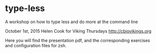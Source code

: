# type-less
A workshop on how to type less and do more at the command line

October 1st, 2015
Helen Cook for Viking Thursdays 
http://cbiovikings.org

Here you will find the presentation pdf, and the corresponding exercises and configuration files for zsh. 
